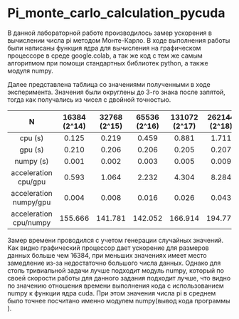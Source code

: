 # Pi_monte_carlo_calculation_pycuda

В данной лабораторной работе производилось замер ускорения в вычислении числа pi методом Монте-Карло.
В ходе выполнения работы были написаны функция ядра для вычисления на графическом процессоре в среде google.colab, а так же код с тем же самым алгоритмом при помощи стандартных библиотек python, а также модуля numpy.

Далее представлена таблица со значениями полученными в ходе эксперимента. Значения были округлены до 3-го знака после запятой, тогда как получались из чисел с двойной точностью.

N       | 16384 (2^14) | 32768 (2^15)  | 65536 (2^16)  | 131072 (2^17) | 262144 (2^18) | 524288 (2^19) | 1048576 (2^20) | 2097152 (2^21)  
 :---: |  :---: |  :---: |  :---: |  :---: |  :---: |  :---: |  :---: |  :---:
cpu (s) | 0.125 | 0.219 | 0.459 | 0.881 | 1.711 | 3.326 | 6.464 | 13.226  
gpu (s) | 0.210 | 0.206 | 0.206 | 0.205 | 0.207 | 0.206 | 0.221 | 0.237  
numpy (s)  | 0.001 | 0.002 | 0.003 | 0.005 | 0.009 | 0.018 | 0.033 | 0.071  
acceleration cpu/gpu | 0.593 | 1.064 | 2.232 | 4.304 | 8.284 | 16.132 | 29.277 | 55.776  
acceleration numpy/gpu | 0.004 | 0.008 | 0.016 | 0.026 | 0.043 | 0.086 | 0.152 | 0.299  
acceleration cpu/numpy | 155.666 | 141.781 | 142.052 | 166.914 | 194.771 | 186.761 | 192.993 | 186.53  

Замер времени проводился с учетом генерации случайных значений.
Как видно графический процессор дает ускорение для размеров данных больше чем 16384, при меньших значениях имеет место замедление из-за недостаточно большого числа данных.
Однако для столь тривиальной задачи лучше подходит модуль numpy, который по своей скорости работы для данного задания подходит лучше, что видно по значению отношения времени выполнения кода с использованием numpy к функции ядра cuda.
При этом значения числа pi в среднем было точнее посчитано именно модулем numpy(вывод кода программы ).

